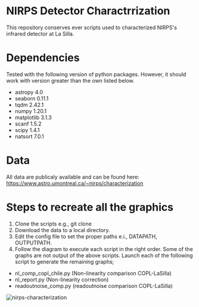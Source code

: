 # NIRPS Detector Charactrrization
This repository conserves ever scripts used to characterized NIRPS's infrared detector at La Silla.
# Dependencies
Tested with the following version of python packages. However, it should work with version greater than the own listed below.
- astropy 4.0
- seaborn 0.11.1
- tqdm 2.42.1
- numpy 1.20.1
- matplotlib 3.1.3
- scanf 1.5.2
- scipy 1.4.1
- natsort 7.0.1

# Data
All data are publicaly available and can be found here: https://www.astro.umontreal.ca/~nirps/characterization
# Steps to recreate all the graphics
1.  Clone the scripts e.g., git clone
2.  Download the data to a local directory.
3.  Edit the config file to set the proper paths e.i., DATAPATH, OUTPUTPATH.
4.  Follow the diagram to execute each script in the right order.
Some of the graphs are not output of the above scripts. Launch each of the following script to generate the remaining graphs;
- nl_comp_copl_chile.py (Non-linearity comparison COPL-LaSilla)
- nl_report.py (Non-linearity correction)
- readoutnoise_comp.py (readoutnoise comparison COPL-LaSilla)
  

![nirps-characterization](https://github.com/espressjo/NIRPS-detector-charactrrization/assets/46936139/813a3856-c996-4504-900d-f686af2d6adf)
